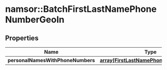 # namsor::BatchFirstLastNamePhoneNumberGeoIn

## Properties
Name | Type | Description | Notes
------------ | ------------- | ------------- | -------------
**personalNamesWithPhoneNumbers** | [**array[FirstLastNamePhoneNumberGeoIn]**](FirstLastNamePhoneNumberGeoIn.md) |  | [optional] 


